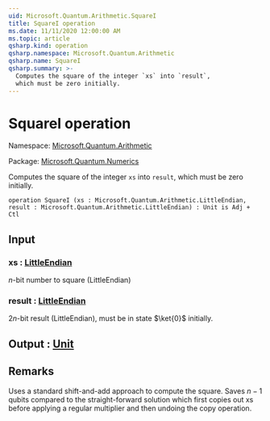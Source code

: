 ```yaml
---
uid: Microsoft.Quantum.Arithmetic.SquareI
title: SquareI operation
ms.date: 11/11/2020 12:00:00 AM
ms.topic: article
qsharp.kind: operation
qsharp.namespace: Microsoft.Quantum.Arithmetic
qsharp.name: SquareI
qsharp.summary: >-
  Computes the square of the integer `xs` into `result`,
  which must be zero initially.
---
```


# SquareI operation

Namespace: [Microsoft.Quantum.Arithmetic](xref:Microsoft.Quantum.Arithmetic)

Package: [Microsoft.Quantum.Numerics](https://nuget.org/packages/Microsoft.Quantum.Numerics)


Computes the square of the integer `xs` into `result`,which must be zero initially.

```qsharp
operation SquareI (xs : Microsoft.Quantum.Arithmetic.LittleEndian, result : Microsoft.Quantum.Arithmetic.LittleEndian) : Unit is Adj + Ctl
```


## Input

### xs : [LittleEndian](xref:Microsoft.Quantum.Arithmetic.LittleEndian)

$n$-bit number to square (LittleEndian)


### result : [LittleEndian](xref:Microsoft.Quantum.Arithmetic.LittleEndian)

$2n$-bit result (LittleEndian), must be in state $\ket{0}$ initially.



## Output : [Unit](xref:microsoft.quantum.lang-ref.unit)



## Remarks

Uses a standard shift-and-add approach to compute the square. Saves$n-1$ qubits compared to the straight-forward solution which firstcopies out xs before applying a regular multiplier and then undoingthe copy operation.